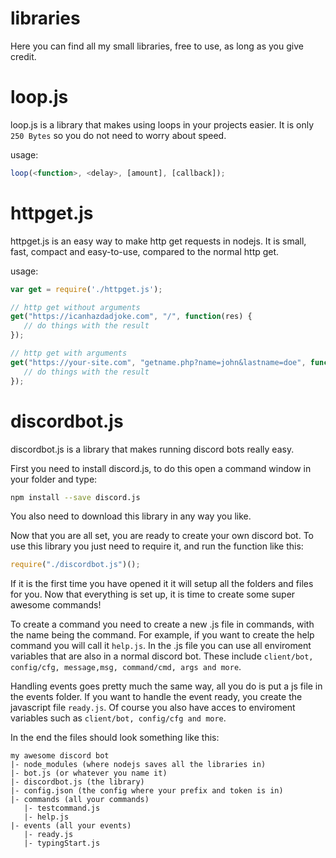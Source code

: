 # libraries
Here you can find all my small libraries, free to use, as long as you give credit.


# loop.js
loop.js is a library that makes using loops in your projects easier.
It is only `250 Bytes` so you do not need to worry about speed.

usage:
```js
loop(<function>, <delay>, [amount], [callback]);
```

# httpget.js
httpget.js is an easy way to make http get requests in nodejs.
It is small, fast, compact and easy-to-use, compared to the normal http get.

usage:
```js
var get = require('./httpget.js');

// http get without arguments
get("https://icanhazdadjoke.com", "/", function(res) {
   // do things with the result
});

// http get with arguments
get("https://your-site.com", "getname.php?name=john&lastname=doe", function(res) {
   // do things with the result
});
```

# discordbot.js
discordbot.js is a library that makes running discord bots really easy.

First you need to install discord.js, to do this open a command window in your folder and type:
```bash
npm install --save discord.js
```

You also need to download this library in any way you like.

Now that you are all set, you are ready to create your own discord bot.
To use this library you just need to require it, and run the function like this:
```js
require("./discordbot.js")();
```

If it is the first time you have opened it it will setup all the folders and files for you.
Now that everything is set up, it is time to create some super awesome commands!

To create a command you need to create a new .js file in commands, with the name being the command.
For example, if you want to create the help command you will call it ``help.js``.
In the .js file you can use all enviroment variables that are also in a normal discord bot.
These include ``client/bot, config/cfg, message,msg, command/cmd, args and more``.

Handling events goes pretty much the same way, all you do is put a js file in the events folder.
If you want to handle the event ready, you create the javascript file ``ready.js``.
Of course you also have acces to enviroment variables such as ``client/bot, config/cfg and more``.

In the end the files should look something like this:
```
my awesome discord bot
|- node_modules (where nodejs saves all the libraries in)
|- bot.js (or whatever you name it)
|- discordbot.js (the library)
|- config.json (the config where your prefix and token is in)
|- commands (all your commands)
   |- testcommand.js
   |- help.js
|- events (all your events)
   |- ready.js
   |- typingStart.js
